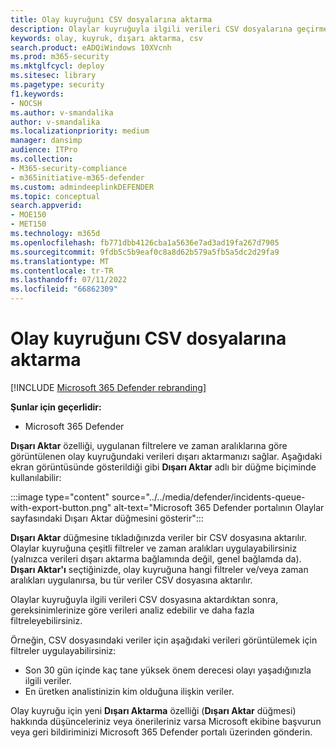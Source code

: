 ```yaml
---
title: Olay kuyruğunı CSV dosyalarına aktarma
description: Olaylar kuyruğuyla ilgili verileri CSV dosyalarına geçirmek için yeni kullanıma sunulan Dışarı Aktar düğmesi hakkında bilgi edinin
keywords: olay, kuyruk, dışarı aktarma, csv
search.product: eADQiWindows 10XVcnh
ms.prod: m365-security
ms.mktglfcycl: deploy
ms.sitesec: library
ms.pagetype: security
f1.keywords:
- NOCSH
ms.author: v-smandalika
author: v-smandalika
ms.localizationpriority: medium
manager: dansimp
audience: ITPro
ms.collection:
- M365-security-compliance
- m365initiative-m365-defender
ms.custom: admindeeplinkDEFENDER
ms.topic: conceptual
search.appverid:
- MOE150
- MET150
ms.technology: m365d
ms.openlocfilehash: fb771dbb4126cba1a5636e7ad3ad19fa267d7905
ms.sourcegitcommit: 9fdb5c5b9eaf0c8a8d62b579a5fb5a5dc2d29fa9
ms.translationtype: MT
ms.contentlocale: tr-TR
ms.lasthandoff: 07/11/2022
ms.locfileid: "66862309"
---
```

# <a name="export-incidents-queue-to-csv-files"></a>Olay kuyruğunı CSV dosyalarına aktarma

[!INCLUDE [Microsoft 365 Defender rebranding](../includes/microsoft-defender.md)]


**Şunlar için geçerlidir:**
- Microsoft 365 Defender

**Dışarı Aktar** özelliği, uygulanan filtrelere ve zaman aralıklarına göre görüntülenen olay kuyruğundaki verileri dışarı aktarmanızı sağlar. Aşağıdaki ekran görüntüsünde gösterildiği gibi **Dışarı Aktar** adlı bir düğme biçiminde kullanılabilir:

:::image type="content" source="../../media/defender/incidents-queue-with-export-button.png" alt-text="Microsoft 365 Defender portalının Olaylar sayfasındaki Dışarı Aktar düğmesini gösterir":::

**Dışarı Aktar** düğmesine tıkladığınızda veriler bir CSV dosyasına aktarılır. Olaylar kuyruğuna çeşitli filtreler ve zaman aralıkları uygulayabilirsiniz (yalnızca verileri dışarı aktarma bağlamında değil, genel bağlamda da). **Dışarı Aktar'ı** seçtiğinizde, olay kuyruğuna hangi filtreler ve/veya zaman aralıkları uygulanırsa, bu tür veriler CSV dosyasına aktarılır.

Olaylar kuyruğuyla ilgili verileri CSV dosyasına aktardıktan sonra, gereksinimlerinize göre verileri analiz edebilir ve daha fazla filtreleyebilirsiniz.

Örneğin, CSV dosyasındaki veriler için aşağıdaki verileri görüntülemek için filtreler uygulayabilirsiniz:
- Son 30 gün içinde kaç tane yüksek önem derecesi olayı yaşadığınızla ilgili veriler.
- En üretken analistinizin kim olduğuna ilişkin veriler.

Olay kuyruğu için yeni **Dışarı Aktarma** özelliği (**Dışarı Aktar** düğmesi) hakkında düşünceleriniz veya önerileriniz varsa Microsoft ekibine başvurun veya geri bildiriminizi Microsoft 365 Defender portalı üzerinden gönderin.
